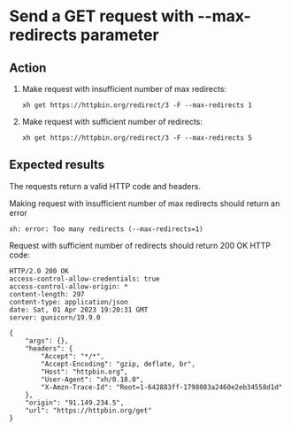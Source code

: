 # Send a GET request with --max-redirects parameter

## Action

1. Make request with insufficient number of max redirects:
   ```
   xh get https://httpbin.org/redirect/3 -F --max-redirects 1
   ```
2. Make request with sufficient number of redirects:
   ```
   xh get https://httpbin.org/redirect/3 -F --max-redirects 5
   ```


## Expected results

The requests return a valid HTTP code and headers.

Making request with insufficient number of max redirects should return an error

```
xh: error: Too many redirects (--max-redirects=1)
```

Request with sufficient number of redirects should return 200 OK HTTP code:
```
HTTP/2.0 200 OK
access-control-allow-credentials: true
access-control-allow-origin: *
content-length: 297
content-type: application/json
date: Sat, 01 Apr 2023 19:20:31 GMT
server: gunicorn/19.9.0

{
    "args": {},
    "headers": {
        "Accept": "*/*",
        "Accept-Encoding": "gzip, deflate, br",
        "Host": "httpbin.org",
        "User-Agent": "xh/0.18.0",
        "X-Amzn-Trace-Id": "Root=1-642883ff-1798083a2460e2eb34558d1d"
    },
    "origin": "91.149.234.5",
    "url": "https://httpbin.org/get"
}
```